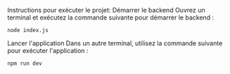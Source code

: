 Instructions pour exécuter le projet:
Démarrer le backend
Ouvrez un terminal et exécutez la commande suivante pour démarrer le backend :

    node index.js

Lancer l'application
Dans un autre terminal, utilisez la commande suivante pour exécuter l'application :

    npm run dev
